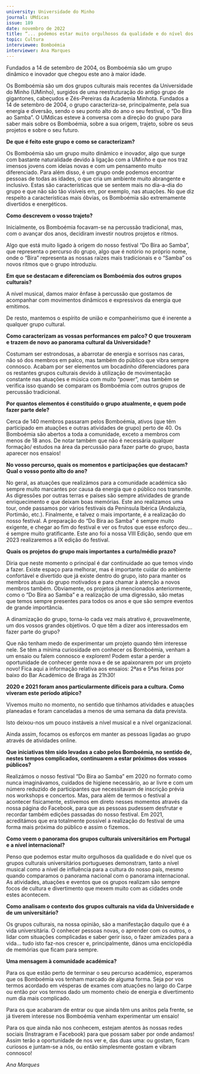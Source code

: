 ```yaml
---
university: Universidade do Minho
journal: UMdicas 
issue: 189
date: novembro de 2022
title: “... podemos estar muito orgulhosos da qualidade e do nível dos grupos culturais universitários portugueses...”
topic: Cultura
interviewee: Bomboémia
interviewer: Ana Marques
---
```



Fundados a 14 de setembro de 2004, os Bomboémia são um grupo dinâmico e inovador que chegou este ano à maior idade.

Os Bomboémia são um dos grupos culturais mais recentes da Universidade do Minho (UMinho), surgidos de uma reestruturação do antigo grupo de gigantones, cabeçudos e Zés-Pereiras da Academia Minhota. Fundados a 14 de setembro de 2004, o grupo caracteriza-se, principalmente, pela sua energia e diversão, sendo o seu ponto alto do ano o seu festival, o “Do Bira ao Samba”. O UMdicas esteve à conversa com a direção do grupo para saber mais sobre os Bomboémia, sobre a sua origem, trajeto, sobre os seus projetos e sobre o seu futuro.

**De que é feito este grupo e como se caracterizam?**

Os Bomboémia são um grupo muito dinâmico e inovador, algo que surge com bastante naturalidade devido à ligação com a UMinho e que nos traz imensos jovens com ideias novas e com um pensamento muito diferenciado. Para além disso, é um grupo onde podemos encontrar pessoas de todas as idades, o que cria um ambiente muito abrangente e inclusivo. Estas são características que se sentem mais no dia-a-dia do grupo e que não são tão visíveis em, por exemplo, nas atuações. No que diz respeito a características mais óbvias, os Bomboémia são extremamente divertidos e energéticos.

**Como descrevem o vosso trajeto?**

Inicialmente, os Bomboémia focavam-se na percussão tradicional, mas, com o avançar dos anos, decidiram investir noutros projetos e ritmos.

Algo que está muito ligado à origem do nosso festival “Do Bira ao Samba”, que representa o percurso do grupo, algo que é notório no próprio nome, onde o “Bira” representa as nossas raízes mais tradicionais e o “Samba” os novos ritmos que o grupo introduziu.

**Em que se destacam e diferenciam os Bomboémia dos outros grupos culturais?**

A nível musical, damos maior ênfase à percussão que gostamos de acompanhar com movimentos dinâmicos e expressivos da energia que emitimos.

De resto, mantemos o espírito de união e companheirismo que é inerente a qualquer grupo cultural.

**Como caracterizam as vossas performances em palco? O que trouxeram e trazem de novo ao panorama cultural da Universidade?**

Costumam ser estrondosas, a abarrotar de energia e sorrisos nas caras, não só dos membros em palco, mas também do público que vibra sempre connosco. Acabam por ser elementos um bocadinho diferenciadores para os restantes grupos culturais devido à utilização de movimentação constante nas atuações e música com muito “power”, mas também se verifica isso quando se comparam os Bomboémia com outros grupos de percussão tradicional.

**Por quantos elementos é constituído o grupo atualmente, e quem pode fazer parte dele?**

Cerca de 140 membros passaram pelos Bomboémia, ativos (que têm participado em atuações e outras atividades de grupo) perto de 40. Os Bomboémia são abertos a toda a comunidade, exceto a membros com menos de 18 anos. De notar também que não é necessária qualquer formação/ estudos na área da percussão para fazer parte do grupo, basta aparecer nos ensaios!

**No vosso percurso, quais os momentos e participações que destacam? Qual o vosso ponto alto do ano?**

No geral, as atuações que realizámos para a comunidade académica são sempre muito marcantes por causa da energia que o público nos transmite. As digressões por outras terras e países são sempre atividades de grande enriquecimento e que deixam boas memórias. Este ano realizamos uma tour, onde passamos por vários festivais da Península Ibérica (Andaluzia, Portimão, etc.). Finalmente, e talvez o mais importante, é a realização do nosso festival. A preparação do “Do Bira ao Samba” é sempre muito exigente, e chegar ao fim do festival e ver os frutos que esse esforço deu… é sempre muito gratificante. Este ano foi a nossa VIII Edição, sendo que em 2023 realizaremos a IX edição do festival.

**Quais os projetos do grupo mais importantes a curto/médio prazo?**

Diria que neste momento o principal é dar continuidade ao que temos vindo a fazer. Existe espaço para melhorar, mas é importante cuidar do ambiente confortável e divertido que já existe dentro do grupo, isto para manter os membros atuais do grupo motivados e para chamar à atenção a novos membros também. Obviamente, os projetos já mencionados anteriormente, como o “Do Bira ao Samba” e a realização de uma digressão, são metas que temos sempre presentes para todos os anos e que são sempre eventos de grande importância.

A dinamização do grupo, torna-lo cada vez mais atrativo é, provavelmente, um dos vossos grandes objetivos. O que têm a dizer aos interessados em fazer parte do grupo?

Que não tenham medo de experimentar um projeto quando têm interesse nele. Se têm a mínima curiosidade em conhecer os Bomboémia, venham a um ensaio ou falem connosco e explorem! Podem estar a perder a oportunidade de conhecer gente nova e de se apaixonarem por um projeto novo! Fica aqui a informação relativa aos ensaios: 2ªas e 5ªas feiras por baixo do Bar Académico de Braga às 21h30!

**2020 e 2021 foram anos particularmente difíceis para a cultura. Como viveram este período atípico?**

Vivemos muito no momento, no sentido que tínhamos atividades e atuações planeadas e foram canceladas a menos de uma semana da data prevista.

Isto deixou-nos um pouco instáveis a nível musical e a nível organizacional.

Ainda assim, focamos os esforços em manter as pessoas ligadas ao grupo através de atividades online.

**Que iniciativas têm sido levadas a cabo pelos Bomboémia, no sentido de, nestes tempos complicados, continuarem a estar próximos dos vossos públicos?**

Realizámos o nosso festival “Do Bira ao Samba” em 2020 no formato como nunca imaginávamos, cuidados de higiene necessário, ao ar livre e com um número reduzido de participantes que necessitavam de inscrição prévia nos workshops e concertos. Mas, para além de termos o festival a acontecer fisicamente, estivemos em direto nesses momentos através da nossa página do Facebook, para que as pessoas pudessem desfrutar e recordar também edições passadas do nosso festival. Em 2021, acreditámos que era totalmente possível a realização do festival de uma forma mais próxima do público e assim o fizemos.

**Como veem o panorama dos grupos culturais universitários em Portugal e a nível internacional?**

Penso que podemos estar muito orgulhosos da qualidade e do nível que os grupos culturais universitários portugueses demonstram, tanto a nível musical como a nível de influência para a cultura do nosso país, mesmo quando comparamos o panorama nacional com o panorama internacional. As atividades, atuações e eventos que os grupos realizam são sempre focos de cultura e divertimento que mexem muito com as cidades onde estes acontecem.

**Como analisam o contexto dos grupos culturais na vida da Universidade e de um universitário?**

Os grupos culturais, na nossa opinião, são a manifestação daquilo que é a vida universitária. O conhecer pessoas novas, o aprender com os outros, o lidar com situações complicadas e saber gerir isso, o fazer amizades para a vida… tudo isto faz-nos crescer e, principalmente, dános uma enciclopédia de memórias que ficam para sempre.

**Uma mensagem à comunidade académica?**

Para os que estão perto de terminar o seu percurso académico, esperamos que os Bomboémia vos tenham marcado de alguma forma. Seja por vos termos acordado em vésperas de exames com atuações no largo do Carpe ou então por vos termos dado um momento cheio de energia e divertimento num dia mais complicado.

Para os que acabaram de entrar ou que ainda têm uns anitos pela frente, se já tiverem interesse nos Bomboémia venham experimentar um ensaio!

Para os que ainda não nos conhecem, estejam atentos às nossas redes sociais (Instragram e Facebook) para que possam saber por onde andamos! Assim terão a oportunidade de nos ver e, das duas uma: ou gostam, ficam curiosos e juntam-se a nós, ou então simplesmente gostam e vibram connosco!

*Ana Marques*